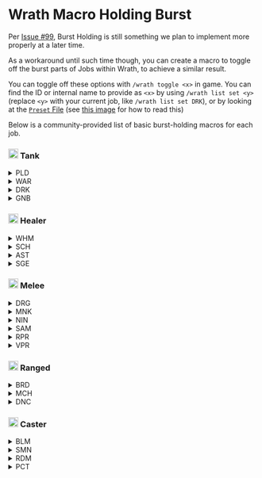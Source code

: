 # Wrath Macro Holding Burst

Per [Issue #99](https://github.com/PunishXIV/WrathCombo/issues/99), Burst Holding is still something we plan to implement more properly at a later time.

As a workaround until such time though, you can create a macro to toggle off the burst parts of Jobs within Wrath, to achieve a similar result.

You can toggle off these options with `/wrath toggle <x>` in game.
You can find the ID or internal name to provide as `<x>` by using `/wrath list set <y>` (replace `<y>` with your current job, like `/wrath list set DRK`), or by looking at the [`Preset` File](https://github.com/PunishXIV/WrathCombo/blob/main/WrathCombo/Combos/Preset.cs) (see [this image](https://i.imgur.com/LsJ06DW.png) for how to read this)

Below is a community-provided list of basic burst-holding macros for each job.

### <img src="https://ffxiv.gamerescape.com/w/images/6/6b/Tank_Icon_1.png" width="20px" height="20px" /> Tank
<details>
<summary>PLD</summary>

```
/wrath toggle 11003
/wrath toggle 11016
/wrath toggle 11010
/wrath toggle 11019
```

</details>
<details>
<summary>WAR</summary>

```
/wrath toggle 18003
/wrath toggle 18019
/wrath toggle 18007
/wrath toggle 18018
```

</details>
<details>
<summary>DRK</summary>

```
/wrath toggle 5015
/wrath toggle 5054
/wrath toggle 5016
/wrath toggle 5055
/wrath toggle 5018
/wrath toggle 5057
```

</details>
<details>
<summary>GNB</summary>

```
/wrath toggle 7008
/wrath toggle 7201
/wrath toggle 7011
/wrath toggle 7204
```

</details>

### <img src="https://ffxiv.gamerescape.com/w/images/d/d6/Healer_Icon_1.png" width="20px" height="20px" /> Healer

<details>
<summary>WHM</summary>

```
/wrath toggle 19008
/wrath toggle 19195
```

</details>
<details>
<summary>SCH</summary>

```
/wrath toggle 16003
/wrath toggle 16054
```

</details>
<details>
<summary>AST</summary>

```
/wrath toggle 1043
/wrath toggle 1016
```

</details>
<details>
<summary>SGE</summary>

```
/wrath toggle 14051
/wrath toggle 14010
/wrath toggle 14008
/wrath toggle 14005
```

</details>

### <img src="https://ffxiv.gamerescape.com/w/images/2/29/Melee_DPS_Icon_1.png" width="20px" height="20px" /> Melee
<details>
<summary>DRG</summary>

```
/wrath toggle 6103
/wrath toggle 6104
/wrath toggle 6203
/wrath toggle 6204
/wrath toggle 6107
/wrath toggle 6207
/wrath toggle 6106
/wrath toggle 6206
```

</details>
<details>
<summary>MNK</summary>

```
/wrath toggle 9009
/wrath toggle 9030
/wrath toggle 9032
/wrath toggle 9011
```

</details>
<details>
<summary>NIN</summary>

```
/wrath toggle 10018
/wrath toggle 10019
/wrath toggle 10042
/wrath toggle 10017
/wrath toggle 10036
/wrath toggle 10023
/wrath toggle 10046
/wrath toggle 10024
/wrath toggle 10047
/wrath toggle 10025
/wrath toggle 10048
```

</details>
<details>
<summary>SAM</summary>

```
/wrath toggle 15012
/wrath toggle 15108
/wrath toggle 15018
/wrath toggle 15114
```

</details>
<details>
<summary>RPR</summary>

```
/wrath toggle 12009
/wrath toggle 12108
/wrath toggle 12006
/wrath toggle 12105
```

</details>
<details>
<summary>VPR</summary>

```
/wrath toggle 30005
/wrath toggle 30011
/wrath toggle 30104
/wrath toggle 30110
/wrath toggle 30112
```

</details>

### <img src="https://ffxiv.gamerescape.com/w/images/3/3d/Physical_Ranged_DPS_Icon_1.png" width="20px" height="20px" /> Ranged
<details>
<summary>BRD</summary>

```
/wrath toggle 3017
/wrath toggle 3032
```

</details>
<details>
<summary>MCH</summary>

```
/wrath toggle 8110
/wrath toggle 8108
/wrath toggle 8107
/wrath toggle 8103
/wrath toggle 8102
/wrath toggle 8112
```

</details>
<details>
<summary>DNC</summary>

```
/wrath toggle 4015
/wrath toggle 4018
/wrath toggle 4028
/wrath toggle 4021
/wrath toggle 4022
/wrath toggle 4046
/wrath toggle 4047
/wrath toggle 4055
/wrath toggle 4048
/wrath toggle 4049
/wrath toggle 4052
```

</details>

### <img src="https://ffxiv.gamerescape.com/w/images/6/65/Magic_Ranged_DPS_Icon_1.png" width="20px" height="20px" /> Caster
<details>
<summary>BLM</summary>

```
/wrath toggle 2103
/wrath toggle 2202
/wrath toggle 2102
/wrath toggle 2201
```

</details>
<details>
<summary>SMN</summary>

```
/wrath toggle 17053
/wrath toggle 17017
/wrath toggle 17020
/wrath toggle 17061
```

</details>
<details>
<summary>RDM</summary>

```
/wrath toggle 13010
/wrath toggle 13207
/wrath toggle 13011
/wrath toggle 13208
```

</details>
<details>
<summary>PCT</summary>

```
/wrath toggle 20021
/wrath toggle 20054
/wrath toggle 20027
/wrath toggle 20060
```

</details>
